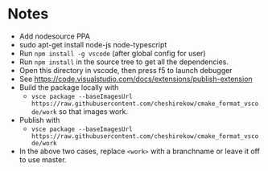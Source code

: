 # Notes

* Add nodesource PPA
* sudo apt-get install node-js node-typescript
* Run `npm install -g vscode` (after global config for user)
* Run `npm install` in the source tree to get all the dependencies.
* Open this directory in vscode, then press f5 to launch debugger
* See https://code.visualstudio.com/docs/extensions/publish-extension
* Build the package locally with
  * `vsce package --baseImagesUrl https://raw.githubusercontent.com/cheshirekow/cmake_format_vscode/work` so
  that images work.
* Publish with
  * `vsce package --baseImagesUrl https://raw.githubusercontent.com/cheshirekow/cmake_format_vscode/work`
* In the above two cases, replace `<work>` with a branchname or leave it off
  to use master.